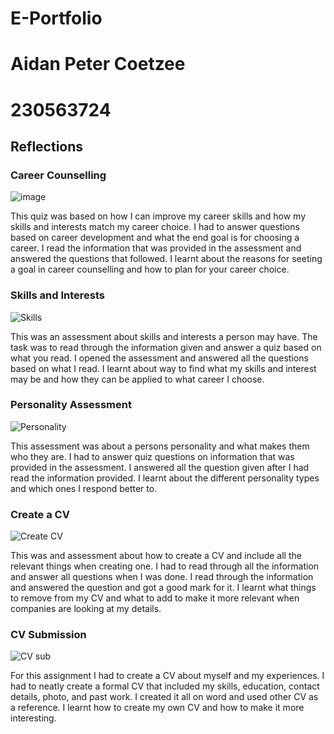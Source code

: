 # E-Portfolio
# Aidan Peter Coetzee
# 230563724

## Reflections

### Career Counselling
![image](https://github.com/user-attachments/assets/f1aaf196-86c4-4b32-ae50-4cfed1579699)

This quiz was based on how I can improve my career skills and how my skills and interests match my career choice. I had to answer questions based on career development and what the end goal is for choosing a career. I read the information that was provided in the assessment and answered the questions that followed. I learnt about the reasons for seeting a goal in career counselling and how to plan for your career choice.

### Skills and Interests
![Skills](https://github.com/user-attachments/assets/95fc0325-cd84-4281-9e4a-a0668230c996)

This was an assessment about skills and interests a person may have. The task was to read through the information given and answer a quiz based on what you read. I opened the assessment and answered all the questions based on what I read. I learnt about way to find what my skills and interest may be and how they can be applied to what career I choose.

### Personality Assessment
![Personality](https://github.com/user-attachments/assets/3582d204-ad58-4045-9c2a-d445726d7198)

This assessment was about a persons personality and what makes them who they are. I had to answer quiz questions on information that was provided in the assessment. I answered all the question given after I had read the information provided. I learnt about the different personality types and which ones I respond better to.

### Create a CV
![Create CV](https://github.com/user-attachments/assets/2c505ff1-e6d7-4907-8115-491b43961e46)

This was and assessment about how to create a CV and include all the relevant things when creating one. I had to read through all the information and answer all questions when I was done. I read through the information and answered the question and got a good mark for it. I learnt what things to remove from my CV and what to add to make it more relevant when companies are looking at my details.

### CV Submission 
![CV sub](https://github.com/user-attachments/assets/a6f7ba33-26e2-4441-b3e5-b603649feff4)

For this assignment I had to create a CV about myself and my experiences. I had to neatly create a formal CV that included my skills, education, contact details, photo, and past work. I created it all on word and used other CV as a reference. I learnt how to create my own CV and how to make it more interesting. 




